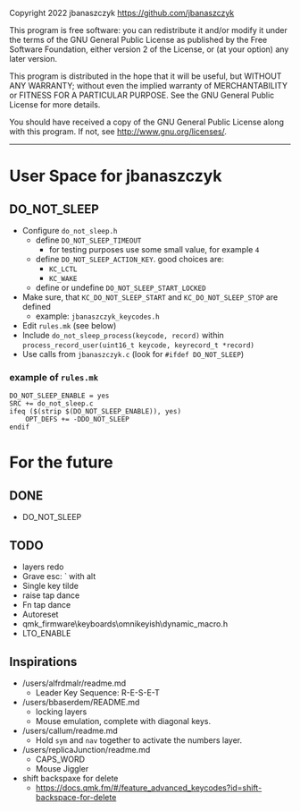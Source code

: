 Copyright 2022 jbanaszczyk https://github.com/jbanaszczyk

This program is free software: you can redistribute it and/or modify
it under the terms of the GNU General Public License as published by
the Free Software Foundation, either version 2 of the License, or
(at your option) any later version.

This program is distributed in the hope that it will be useful,
but WITHOUT ANY WARRANTY; without even the implied warranty of
MERCHANTABILITY or FITNESS FOR A PARTICULAR PURPOSE.  See the
GNU General Public License for more details.

You should have received a copy of the GNU General Public License
along with this program.  If not, see <http://www.gnu.org/licenses/>.

---

# User Space for jbanaszczyk

## DO_NOT_SLEEP

* Configure `do_not_sleep.h`
  * define `DO_NOT_SLEEP_TIMEOUT`
    * for testing purposes use some small value, for example `4`
  * define `DO_NOT_SLEEP_ACTION_KEY`. good choices are: 
    * `KC_LCTL`
    * `KC_WAKE`
  * define or undefine `DO_NOT_SLEEP_START_LOCKED`
* Make sure, that `KC_DO_NOT_SLEEP_START` and `KC_DO_NOT_SLEEP_STOP` are defined
  * example: `jbanaszczyk_keycodes.h`
* Edit `rules.mk` (see below)
* Include `do_not_sleep_process(keycode, record)` within `process_record_user(uint16_t keycode, keyrecord_t *record)`
* Use calls from `jbanaszczyk.c` (look for `#ifdef DO_NOT_SLEEP`)

### example of `rules.mk`

```
DO_NOT_SLEEP_ENABLE = yes
SRC += do_not_sleep.c
ifeq ($(strip $(DO_NOT_SLEEP_ENABLE)), yes)
    OPT_DEFS += -DDO_NOT_SLEEP
endif
```

# For the future
  
## DONE

* DO_NOT_SLEEP

## TODO

* layers redo
* Grave esc: \` with alt
* Single key tilde
* raise tap dance
* Fn tap dance
* Autoreset
* qmk_firmware\keyboards\omnikeyish\dynamic_macro.h
* LTO_ENABLE

## Inspirations

* /users/alfrdmalr/readme.md
  * Leader Key Sequence: R-E-S-E-T
* /users/bbaserdem/README.md
  * locking layers
  * Mouse emulation, complete with diagonal keys.
* /users/callum/readme.md
  * Hold `sym` and `nav` together to activate the numbers layer.
* /users/replicaJunction/readme.md
  * CAPS_WORD
  * Mouse Jiggler
* shift backspaxe for delete
  * https://docs.qmk.fm/#/feature_advanced_keycodes?id=shift-backspace-for-delete